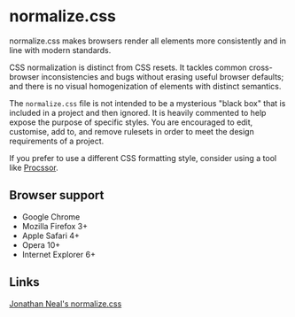 normalize.css
=============

normalize.css makes browsers render all elements more consistently and in line with modern standards.

CSS normalization is distinct from CSS resets. It tackles common cross-browser inconsistencies and bugs without erasing useful browser defaults; and there is no visual homogenization of elements with distinct semantics.

The `normalize.css` file is not intended to be a mysterious "black box" that is included in a project and then ignored. It is heavily commented to help expose the purpose of specific styles. You are encouraged to edit, customise, add to, and remove rulesets in order to meet the design requirements of a project.

If you prefer to use a different CSS formatting style, consider using a tool like [Procssor](http://procssor.com/).

Browser support
-----------

* Google Chrome
* Mozilla Firefox 3+
* Apple Safari 4+
* Opera 10+
* Internet Explorer 6+

Links
------------

[Jonathan Neal's normalize.css](https://github.com/jonathantneal/normalize.css)